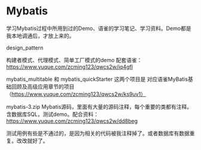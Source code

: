# Mybatis
学习Mybatis过程中所用到过的Demo、语雀的学习笔记、学习资料。Demo都是我本地调通后，才放上来的。

design_pattern

构建者模式、代理模式、简单工厂模式的demo
配套语雀：https://www.yuque.com/zcming123/qwcs2w/iq4gfl

mybatis_multitable 和 mybatis_quickStarter
这两个项目是
对应语雀MyBatis基础回顾及高级应用章节的项目（https://www.yuque.com/zcming123/qwcs2w/ks9uv1）

mybatis-3.zip
Mybatis源码，里面有大量的源码注释，每个重要的类都有注释。含数据库SQL，测试demo。配合资料：https://www.yuque.com/zcming123/qwcs2w/dd8beg


测试用例有些是不通过的，是因为相关的代码被我注释掉了。或者数据库有数据重复。改改就好了。

